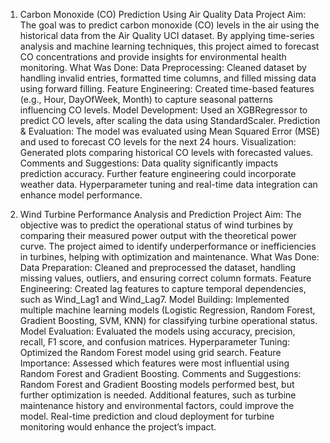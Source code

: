 1. Carbon Monoxide (CO) Prediction Using Air Quality Data
Project Aim:
The goal was to predict carbon monoxide (CO) levels in the air using the historical data from the Air Quality UCI dataset. By applying time-series analysis and machine learning techniques, this project aimed to forecast CO concentrations and provide insights for environmental health monitoring.
What Was Done:
Data Preprocessing: Cleaned dataset by handling invalid entries, formatted time columns, and filled missing data using forward filling.
Feature Engineering: Created time-based features (e.g., Hour, DayOfWeek, Month) to capture seasonal patterns influencing CO levels.
Model Development: Used an XGBRegressor to predict CO levels, after scaling the data using StandardScaler.
Prediction & Evaluation: The model was evaluated using Mean Squared Error (MSE) and used to forecast CO levels for the next 24 hours.
Visualization: Generated plots comparing historical CO levels with forecasted values.
Comments and Suggestions:
Data quality significantly impacts prediction accuracy.
Further feature engineering could incorporate weather data.
Hyperparameter tuning and real-time data integration can enhance model performance.

2. Wind Turbine Performance Analysis and Prediction
Project Aim:
The objective was to predict the operational status of wind turbines by comparing their measured power output with the theoretical power curve. The project aimed to identify underperformance or inefficiencies in turbines, helping with optimization and maintenance.
What Was Done:
Data Preparation: Cleaned and preprocessed the dataset, handling missing values, outliers, and ensuring correct column formats.
Feature Engineering: Created lag features to capture temporal dependencies, such as Wind_Lag1 and Wind_Lag7.
Model Building: Implemented multiple machine learning models (Logistic Regression, Random Forest, Gradient Boosting, SVM, KNN) for classifying turbine operational status.
Model Evaluation: Evaluated the models using accuracy, precision, recall, F1 score, and confusion matrices.
Hyperparameter Tuning: Optimized the Random Forest model using grid search.
Feature Importance: Assessed which features were most influential using Random Forest and Gradient Boosting.
Comments and Suggestions:
Random Forest and Gradient Boosting models performed best, but further optimization is needed.
Additional features, such as turbine maintenance history and environmental factors, could improve the model.
Real-time prediction and cloud deployment for turbine monitoring would enhance the project’s impact.
 
